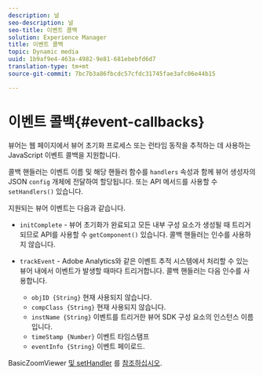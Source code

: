 ```yaml
---
description: 널
seo-description: 널
seo-title: 이벤트 콜백
solution: Experience Manager
title: 이벤트 콜백
topic: Dynamic media
uuid: 1b9af9e4-463a-4982-9e81-681ebebfd6d7
translation-type: tm+mt
source-git-commit: 7bc7b3a86fbcdc57cfdc31745fae3afc06e44b15

---
```



# 이벤트 콜백{#event-callbacks}

뷰어는 웹 페이지에서 뷰어 초기화 프로세스 또는 런타임 동작을 추적하는 데 사용하는 JavaScript 이벤트 콜백을 지원합니다.

콜백 핸들러는 이벤트 이름 및 해당 핸들러 함수를 `handlers` 속성과 함께 뷰어 생성자의 JSON `config` 개체에 전달하여 할당됩니다. 또는 API 메서드를 사용할 수 `setHandlers()` 있습니다.

지원되는 뷰어 이벤트는 다음과 같습니다.

* `initComplete` - 뷰어 초기화가 완료되고 모든 내부 구성 요소가 생성될 때 트리거되므로 API를 사용할 수 `getComponent()` 있습니다. 콜백 핸들러는 인수를 사용하지 않습니다.

* `trackEvent` - Adobe Analytics와 같은 이벤트 추적 시스템에서 처리할 수 있는 뷰어 내에서 이벤트가 발생할 때마다 트리거합니다. 콜백 핸들러는 다음 인수를 사용합니다.

   * `objID {String}` 현재 사용되지 않습니다.
   * `compClass {String}` 현재 사용되지 않습니다.
   * `instName {String}` 이벤트를 트리거한 뷰어 SDK 구성 요소의 인스턴스 이름입니다.
   * `timeStamp {Number}` 이벤트 타임스탬프
   * `eventInfo {String}` 이벤트 페이로드.

BasicZoomViewer [및 setHandler](../../c-html5-s7-aem-asset-viewers/c-html5-20-basic-zoom-viewer-about/c-html5-20-basic-zoom-viewer-javascriptapiref/r-html5-basic-zoom-viewer-20-javascriptapiref-basiczoomviewer.md#reference-bd16cadc0c054fafb0db4994741d47cd) 를 [참조하십시오](../../c-html5-s7-aem-asset-viewers/c-html5-20-basic-zoom-viewer-about/c-html5-20-basic-zoom-viewer-javascriptapiref/r-html5-basic-zoom-viewer-20-javascriptapiref-sethandlers.md#reference-b748b29eaafa463a9d1723cb7b86f0d9).

